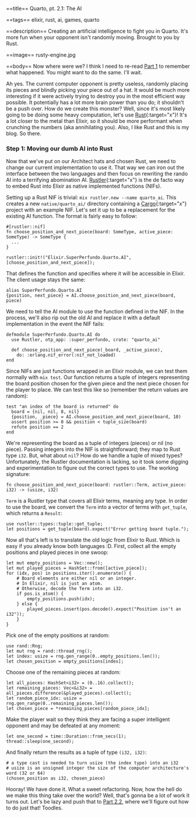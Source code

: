 ==title==
Quarto, pt. 2.1: The AI

==tags==
elixir, rust, ai, games, quarto

==description==
Creating an artificial intelligence to fight you in Quarto. It's more fun when your
opponent isn't randomly moving. Brought to you by Rust.

==image==
rusty-engine.jpg

==body==
Now where were we? I think I need to re-read [Part 1](/articles/quarto-part-1) to remember what happened.
You might want to do the same. I'll wait.

Ah yes. The current computer opponent is pretty useless, randomly placing its pieces
and blindly picking your piece out of a hat. It would be much more interesting if it were actively
trying to destroy you in the most efficient way possible. It potentially has a lot
more brain power than you do; it shouldn't be a push over. How do we create this
monster? Well, since it's most likely going to be doing some heavy computation,
let's use [Rust](https://www.rust-lang.org/){:target="x"}! It's a lot closer to the metal than Elixir, so it
should be more performant when crunching the numbers (aka annihilating you). Also,
I like Rust and this is my blog. So there.

### Step 1: Moving our dumb AI into Rust
Now that we've put on our Architect hats and chosen Rust, we need to change our current
implementation to use it. That way we can iron out the interface between the two
languages and then focus on rewriting the rando AI into a terrifying abomination AI. 
[Rustler](https://github.com/rusterlium/rustler){:target="x"}
is the de facto way to embed Rust into Elixir as native implemented functions (NIFs).

Setting up a Rust NIF is trivial: `mix rustler.new --name quarto_ai`. This creates a new `native/quarto_ai/`
directory containing a [Cargo](https://doc.rust-lang.org/cargo/){:target="x"} project with an example NIF. Let's set it up to be a
replacement for the existing AI function. The format is fairly easy to follow:

    #[rustler::nif]
    fn choose_position_and_next_piece(board: SomeType, active_piece: SomeType) -> SomeType {
      ...
    }

    rustler::init!("Elixir.SuperPerfundo.Quarto.AI", [choose_position_and_next_piece]);

That defines the function and specifies where it will be accessible in Elixir.
The client usage stays the same:

    alias SuperPerfundo.Quarto.AI
    {position, next_piece} = AI.choose_position_and_next_piece(board, piece)

We need to tell the AI module to use the function defined in the NIF. In the process,
we'll also rip out the old AI and replace it with a default implementation in the event the NIF fails:

    defmodule SuperPerfundo.Quarto.AI do
      use Rustler, otp_app: :super_perfundo, crate: "quarto_ai"

      def choose_position_and_next_piece(_board, _active_piece),
        do: :erlang.nif_error(:nif_not_loaded)
    end

Since NIFs are just functions wrapped in an Elixir module,
we can test them normally with `mix test`. Our function returns a tuple of integers
representing the board position chosen for the given piece and the next piece
chosen for the player to place. We can test this like so (remember the return values are random):

    test "an index of the board is returned" do
      board = {nil, nil, 8, nil}
      {position, _piece} = AI.choose_position_and_next_piece(board, 10)
      assert position >= 0 && position < tuple_size(board)
      refute position == 2
    end

We're representing the board as a tuple of integers (pieces) or nil (no piece).
Passing integers into the NIF is straightforward; they map to Rust type `i32`. But,
what about `nil`? How do we handle a tuple of mixed types? Unfortunately, the Rustler
documentation is lacking, so it took some digging and experimentation to figure out
the correct types to use. The working signature:

    fn choose_position_and_next_piece(board: rustler::Term, active_piece: i32) -> (usize, i32)

`Term` is a Rustler type that covers all Elixir terms, meaning any type. In order
to use the board, we convert the `Term` into a vector of terms with `get_tuple`,
which returns a `Result`:

    use rustler::types::tuple::get_tuple;
    let positions = get_tuple(board).expect("Error getting board tuple.");

Now all that's left is to translate the old logic from Elixir to Rust. Which is easy if you already
know both languages :D. First, collect all the empty positions and played pieces in one swoop:

    let mut empty_positions = Vec::new();
    let mut played_pieces = HashSet::from([active_piece]);
    for (idx, pos) in positions.iter().enumerate() {
        # Board elements are either nil or an integer.
        # In Elixir, nil is just an atom.
        # Otherwise, decode the Term into an i32.
        if pos.is_atom() {
            empty_positions.push(idx);
        } else {
            played_pieces.insert(pos.decode().expect("Position isn't an i32"));
        }
    }

Pick one of the empty positions at random:

    use rand::Rng;
    let mut rng = rand::thread_rng();
    let index: usize = rng.gen_range(0..empty_positions.len());
    let chosen_position = empty_positions[index];

Choose one of the remaining pieces at random:

    let all_pieces: HashSet<i32> = (0..16).collect();
    let remaining_pieces: Vec<&i32> = all_pieces.difference(&played_pieces).collect();
    let random_piece_idx: usize = rng.gen_range(0..remaining_pieces.len());
    let chosen_piece = *remaining_pieces[random_piece_idx];

Make the player wait so they think they are facing a super intelligent opponent and
may be defeated at any moment:

    let one_second = time::Duration::from_secs(1);
    thread::sleep(one_second);

And finally return the results as a tuple of type `(i32, i32)`:

    # a type cast is needed to turn usize (the index type) into an i32
    # usize is an unsigned integer the size of the computer architecture's word (32 or 64)
    (chosen_position as i32, chosen_piece)

Hooray! We have done it. What a sweet refactoring. Now, how the hell do we make this thing
take over the world? Well, that's gonna be a lot of work it turns out. Let's be lazy
and push that to [Part 2.2](/), where we'll figure out how to do just that! Toodles.

